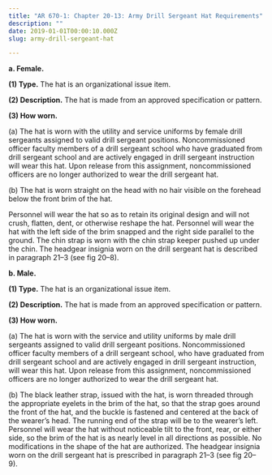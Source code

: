 ```yaml
---
title: "AR 670-1: Chapter 20-13: Army Drill Sergeant Hat Requirements"
description: ""
date: 2019-01-01T00:00:10.000Z
slug: army-drill-sergeant-hat

---
```


<strong>a. Female.</strong>

<strong>(1) Type.</strong> The hat is an organizational issue item.

<strong>(2) Description.</strong> The hat is made from an approved specification or pattern.

<strong>(3) How worn.</strong>

(a) The hat is worn with the utility and service uniforms by female drill sergeants assigned to valid drill sergeant positions. Noncommissioned officer faculty members of a drill sergeant school who have graduated from drill sergeant school and are actively engaged in drill sergeant instruction will wear this hat. Upon release from this assignment, noncommissioned officers are no longer authorized to wear the drill sergeant hat.

(b) The hat is worn straight on the head with no hair visible on the forehead below the front brim of the hat.

Personnel will wear the hat so as to retain its original design and will not crush, flatten, dent, or otherwise reshape the hat. Personnel will wear the hat with the left side of the brim snapped and the right side parallel to the ground. The chin strap is worn with the chin strap keeper pushed up under the chin. The headgear insignia worn on the drill sergeant hat is described in paragraph 21–3 (see fig 20–8).

<strong>b. Male.</strong>

<strong>(1) Type.</strong> The hat is an organizational issue item.

<strong>(2) Description.</strong> The hat is made from an approved specification or pattern.

<strong>(3) How worn.</strong>

(a) The hat is worn with the service and utility uniforms by male drill sergeants assigned to valid drill sergeant positions. Noncommissioned officer faculty members of a drill sergeant school, who have graduated from drill sergeant school and are actively engaged in drill sergeant instruction, will wear this hat. Upon release from this assignment, noncommissioned officers are no longer authorized to wear the drill sergeant hat.

(b) The black leather strap, issued with the hat, is worn threaded through the appropriate eyelets in the brim of the hat, so that the strap goes around the front of the hat, and the buckle is fastened and centered at the back of the wearer’s head. The running end of the strap will be to the wearer’s left. Personnel will wear the hat without noticeable tilt to the front, rear, or either side, so the brim of the hat is as nearly level in all directions as possible. No modifications in the shape of the hat are authorized. The headgear insignia worn on the drill sergeant hat is prescribed in paragraph 21–3 (see fig 20–9).

